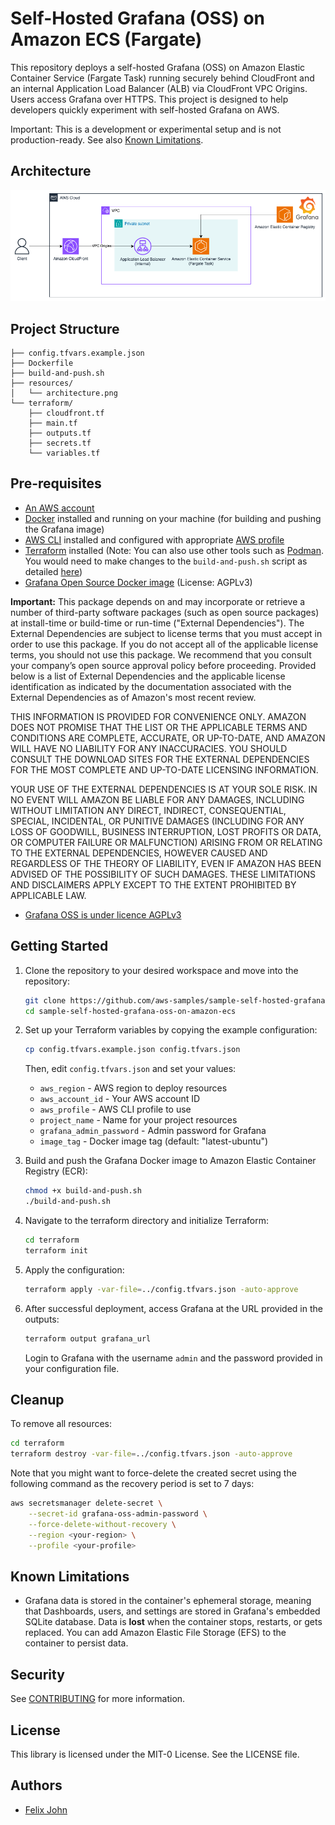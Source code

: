 # Self-Hosted Grafana (OSS) on Amazon ECS (Fargate) 

This repository deploys a self-hosted Grafana (OSS) on Amazon Elastic Container Service (Fargate Task) running securely behind CloudFront and an internal Application Load Balancer (ALB) via CloudFront VPC Origins. Users access Grafana over HTTPS. This project is designed to help developers quickly experiment with self-hosted Grafana on AWS.

Important: This is a development or experimental setup and is not production-ready. See also [Known Limitations](#known-limitations).

## Architecture

![image](resources/architecture.png)

## Project Structure

```
├── config.tfvars.example.json       
├── Dockerfile 
├── build-and-push.sh                      
├── resources/                       
│   └── architecture.png               
└── terraform/                       
    ├── cloudfront.tf
    ├── main.tf
    ├── outputs.tf
    ├── secrets.tf
    └── variables.tf
```

## Pre-requisites

* [An AWS account](https://console.aws.amazon.com/console/home?nc2=h_ct&src=header-signin)
* [Docker](https://docs.docker.com/engine/install/) installed and running on your machine (for building and pushing the Grafana image)
* [AWS CLI](https://docs.aws.amazon.com/cli/latest/userguide/getting-started-install.html) installed and configured with appropriate [AWS profile](https://docs.aws.amazon.com/cli/v1/userguide/cli-configure-files.html)
* [Terraform](https://developer.hashicorp.com/terraform/install) installed (Note: You can also use other tools such as [Podman](https://podman.io/). You would need to make changes to the `build-and-push.sh` script as detailed [here](https://docs.aws.amazon.com/AmazonECR/latest/userguide/Podman.html))
* [Grafana Open Source Docker image](https://grafana.com/docs/grafana/latest/setup-grafana/configure-docker/) (License: AGPLv3)


**Important:** 
This package depends on and may incorporate or retrieve a number of third-party
software packages (such as open source packages) at install-time or build-time
or run-time ("External Dependencies"). The External Dependencies are subject to
license terms that you must accept in order to use this package. If you do not
accept all of the applicable license terms, you should not use this package. We
recommend that you consult your company’s open source approval policy before
proceeding. Provided below is a list of External Dependencies and the applicable license
identification as indicated by the documentation associated with the External
Dependencies as of Amazon's most recent review.

THIS INFORMATION IS PROVIDED FOR CONVENIENCE ONLY. AMAZON DOES NOT PROMISE THAT
THE LIST OR THE APPLICABLE TERMS AND CONDITIONS ARE COMPLETE, ACCURATE, OR
UP-TO-DATE, AND AMAZON WILL HAVE NO LIABILITY FOR ANY INACCURACIES. YOU SHOULD
CONSULT THE DOWNLOAD SITES FOR THE EXTERNAL DEPENDENCIES FOR THE MOST COMPLETE
AND UP-TO-DATE LICENSING INFORMATION.

YOUR USE OF THE EXTERNAL DEPENDENCIES IS AT YOUR SOLE RISK. IN NO EVENT WILL
AMAZON BE LIABLE FOR ANY DAMAGES, INCLUDING WITHOUT LIMITATION ANY DIRECT,
INDIRECT, CONSEQUENTIAL, SPECIAL, INCIDENTAL, OR PUNITIVE DAMAGES (INCLUDING
FOR ANY LOSS OF GOODWILL, BUSINESS INTERRUPTION, LOST PROFITS OR DATA, OR
COMPUTER FAILURE OR MALFUNCTION) ARISING FROM OR RELATING TO THE EXTERNAL
DEPENDENCIES, HOWEVER CAUSED AND REGARDLESS OF THE THEORY OF LIABILITY, EVEN
IF AMAZON HAS BEEN ADVISED OF THE POSSIBILITY OF SUCH DAMAGES. THESE LIMITATIONS
AND DISCLAIMERS APPLY EXCEPT TO THE EXTENT PROHIBITED BY APPLICABLE LAW.

- [Grafana OSS is under licence AGPLv3](https://github.com/grafana/grafana/blob/master/LICENSE)

## Getting Started

1. Clone the repository to your desired workspace and move into the repository:
   ```bash
   git clone https://github.com/aws-samples/sample-self-hosted-grafana-oss-on-amazon-ecs
   cd sample-self-hosted-grafana-oss-on-amazon-ecs
   ```

2. Set up your Terraform variables by copying the example configuration:
   ```bash
   cp config.tfvars.example.json config.tfvars.json
   ```
   
   Then, edit `config.tfvars.json` and set your values:
   * `aws_region` - AWS region to deploy resources
   * `aws_account_id` - Your AWS account ID
   * `aws_profile` - AWS CLI profile to use
   * `project_name` - Name for your project resources
   * `grafana_admin_password` - Admin password for Grafana
   * `image_tag` - Docker image tag (default: "latest-ubuntu")

3. Build and push the Grafana Docker image to Amazon Elastic Container Registry (ECR):
   ```bash
   chmod +x build-and-push.sh
   ./build-and-push.sh
   ```

4. Navigate to the terraform directory and initialize Terraform:
   ```bash
   cd terraform
   terraform init
   ```

5. Apply the configuration:
   ```bash
   terraform apply -var-file=../config.tfvars.json -auto-approve
   ```

6. After successful deployment, access Grafana at the URL provided in the outputs:
   ```bash
   terraform output grafana_url
   ```
   Login to Grafana with the username `admin` and the password provided in your configuration file.

## Cleanup

To remove all resources:

```bash
cd terraform
terraform destroy -var-file=../config.tfvars.json -auto-approve
```

Note that you might want to force-delete the created secret using the following command as the recovery period is set to 7 days:

```bash
aws secretsmanager delete-secret \
    --secret-id grafana-oss-admin-password \
    --force-delete-without-recovery \
    --region <your-region> \
    --profile <your-profile>
```

## Known Limitations

- Grafana data is stored in the container's ephemeral storage, meaning that Dashboards, users, and settings are stored in Grafana's embedded SQLite database.
Data is **lost** when the container stops, restarts, or gets replaced. You can add Amazon Elastic File Storage (EFS) to the container to persist data.

## Security

See [CONTRIBUTING](CONTRIBUTING.md#security-issue-notifications) for more information.

## License

This library is licensed under the MIT-0 License. See the LICENSE file. 

## Authors

- [Felix John](https://github.com/Madabaru)